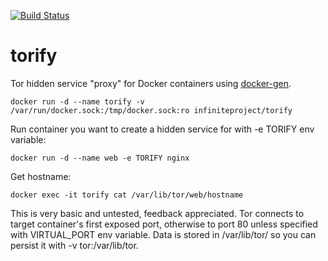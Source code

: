 [![Build Status](https://travis-ci.org/infiniteproject/torify.svg?branch=master)](https://travis-ci.org/infiniteproject/torify)
# torify
Tor hidden service "proxy" for Docker containers using [docker-gen](https://github.com/jwilder/docker-gen).
```
docker run -d --name torify -v /var/run/docker.sock:/tmp/docker.sock:ro infiniteproject/torify
```
Run container you want to create a hidden service for with -e TORIFY env variable:
```
docker run -d --name web -e TORIFY nginx
```
Get hostname:
```
docker exec -it torify cat /var/lib/tor/web/hostname
```
This is very basic and untested, feedback appreciated. Tor connects to target container's first exposed port, otherwise to port 80 unless specified with VIRTUAL_PORT env variable. Data is stored in /var/lib/tor/<container-name> so you can persist it with -v tor:/var/lib/tor.
